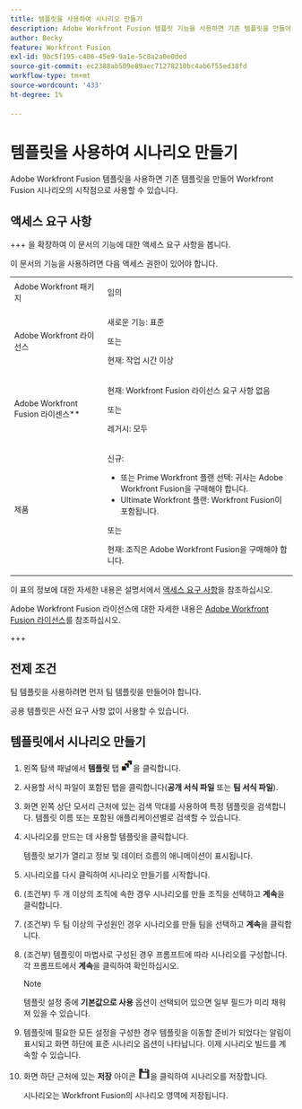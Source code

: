 ```yaml
---
title: 템플릿을 사용하여 시나리오 만들기
description: Adobe Workfront Fusion 템플릿 기능을 사용하면 기존 템플릿을 만들어 Workfront Fusion 시나리오의 시작점으로 사용할 수 있습니다.
author: Becky
feature: Workfront Fusion
exl-id: 9bc5f195-c406-45e9-9a1e-5c8a2a0e0ded
source-git-commit: ec2388ab509e89aec71278210bc4ab6f55ed38fd
workflow-type: tm+mt
source-wordcount: '433'
ht-degree: 1%

---
```


# 템플릿을 사용하여 시나리오 만들기

Adobe Workfront Fusion 템플릿을 사용하면 기존 템플릿을 만들어 Workfront Fusion 시나리오의 시작점으로 사용할 수 있습니다.

## 액세스 요구 사항

+++ 을 확장하여 이 문서의 기능에 대한 액세스 요구 사항을 봅니다.

이 문서의 기능을 사용하려면 다음 액세스 권한이 있어야 합니다.

<table style="table-layout:auto">
 <col> 
 <col> 
 <tbody> 
  <tr> 
   <td role="rowheader">Adobe Workfront 패키지 
   <td> <p>임의</p> </td> 
  </tr> 
  <tr data-mc-conditions=""> 
   <td role="rowheader">Adobe Workfront 라이선스</td> 
   <td> <p>새로운 기능: 표준</p><p>또는</p><p>현재: 작업 시간 이상</p> </td> 
  </tr> 
  <tr> 
   <td role="rowheader">Adobe Workfront Fusion 라이센스**</td> 
   <td>
   <p>현재: Workfront Fusion 라이선스 요구 사항 없음</p>
   <p>또는</p>
   <p>레거시: 모두 </p>
   </td> 
  </tr> 
  <tr> 
   <td role="rowheader">제품</td> 
   <td>
   <p>신규:</p> <ul><li>또는 Prime Workfront 플랜 선택: 귀사는 Adobe Workfront Fusion을 구매해야 합니다.</li><li>Ultimate Workfront 플랜: Workfront Fusion이 포함됩니다.</li></ul>
   <p>또는</p>
   <p>현재: 조직은 Adobe Workfront Fusion을 구매해야 합니다.</p>
   </td> 
  </tr>
 </tbody> 
</table>

이 표의 정보에 대한 자세한 내용은 설명서에서 [액세스 요구 사항](/help/workfront-fusion/references/licenses-and-roles/access-level-requirements-in-documentation.md)을 참조하십시오.

Adobe Workfront Fusion 라이선스에 대한 자세한 내용은 [Adobe Workfront Fusion 라이선스](/help/workfront-fusion/set-up-and-manage-workfront-fusion/licensing-operations-overview/license-automation-vs-integration.md)를 참조하십시오.

+++

## 전제 조건

팀 템플릿을 사용하려면 먼저 팀 템플릿을 만들어야 합니다.

공용 템플릿은 사전 요구 사항 없이 사용할 수 있습니다.

## 템플릿에서 시나리오 만들기

1. 왼쪽 탐색 패널에서 **템플릿** 탭 ![템플릿 아이콘](assets/templates-icon.png)을 클릭합니다.
1. 사용할 서식 파일이 포함된 탭을 클릭합니다(**공개 서식 파일** 또는 **팀 서식 파일**).
1. 화면 왼쪽 상단 모서리 근처에 있는 검색 막대를 사용하여 특정 템플릿을 검색합니다. 템플릿 이름 또는 포함된 애플리케이션별로 검색할 수 있습니다.
1. 시나리오를 만드는 데 사용할 템플릿을 클릭합니다.

   템플릿 보기가 열리고 정보 및 데이터 흐름의 애니메이션이 표시됩니다.

1. 시나리오를 다시 클릭하여 시나리오 만들기를 시작합니다.
1. (조건부) 두 개 이상의 조직에 속한 경우 시나리오를 만들 조직을 선택하고 **계속**&#x200B;을 클릭합니다.
1. (조건부) 두 팀 이상의 구성원인 경우 시나리오를 만들 팀을 선택하고 **계속**&#x200B;을 클릭합니다.
1. (조건부) 템플릿이 마법사로 구성된 경우 프롬프트에 따라 시나리오를 구성합니다. 각 프롬프트에서 **계속**&#x200B;을 클릭하여 확인하십시오.

   >[!NOTE]
   >
   >템플릿 설정 중에 **기본값으로 사용** 옵션이 선택되어 있으면 일부 필드가 미리 채워져 있을 수 있습니다.

1. 템플릿에 필요한 모든 설정을 구성한 경우 템플릿을 이동할 준비가 되었다는 알림이 표시되고 화면 하단에 표준 시나리오 옵션이 나타납니다. 이제 시나리오 빌드를 계속할 수 있습니다.

1. 화면 하단 근처에 있는 **저장** 아이콘 ![저장 아이콘](assets/save-icon.png)을 클릭하여 시나리오를 저장합니다.

   시나리오는 Workfront Fusion의 시나리오 영역에 저장됩니다.

